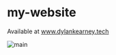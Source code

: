 # my-website

Available at www.dylankearney.tech

![main](https://github.com/github/docs/actions/workflows/main.yml/badge.svg)
